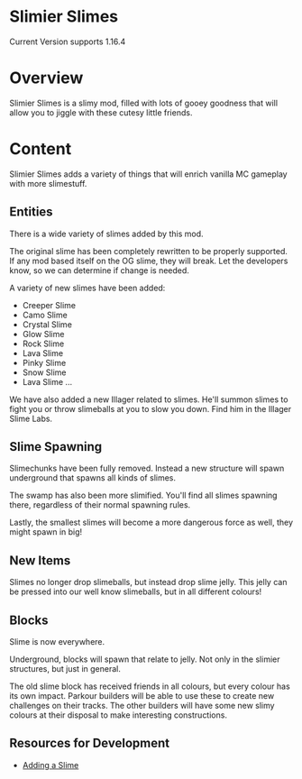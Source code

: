 # Slimier Slimes
Current Version supports 1.16.4

# Overview
Slimier Slimes is a slimy mod, filled with lots of gooey goodness that will allow you to jiggle with these cutesy little friends.

# Content
Slimier Slimes adds a variety of things that will enrich vanilla MC gameplay with more slimestuff.

## Entities
There is a wide variety of slimes added by this mod.

The original slime has been completely rewritten to be properly supported. If any mod based itself on the OG slime, they will break. Let the developers know, so we can determine if change is needed.

A variety of new slimes have been added:
- Creeper Slime
- Camo Slime
- Crystal Slime
- Glow Slime
- Rock Slime
- Lava Slime
- Pinky Slime
- Snow Slime
- Lava Slime
...
  
We have also added a new Illager related to slimes. He'll summon slimes to fight you or throw slimeballs at you to slow you down. Find him in the Illager Slime Labs.

## Slime Spawning
Slimechunks have been fully removed. Instead a new structure will spawn underground that spawns all kinds of slimes.

The swamp has also been more slimified. You'll find all slimes spawning there, regardless of their normal spawning rules.

Lastly, the smallest slimes will become a more dangerous force as well, they might spawn in big!

## New Items
Slimes no longer drop slimeballs, but instead drop slime jelly. This jelly can be pressed into our well know slimeballs, but in all different colours!

## Blocks
Slime is now everywhere.

Underground, blocks will spawn that relate to jelly. Not only in the slimier structures, but just in general.

The old slime block has received friends in all colours, but every colour has its own impact. Parkour builders will be able to use these to create new challenges on their tracks. The other builders will have some new slimy colours at their disposal to make interesting constructions.

## Resources for Development
- [Adding a Slime](doc/AddingSlime.md)